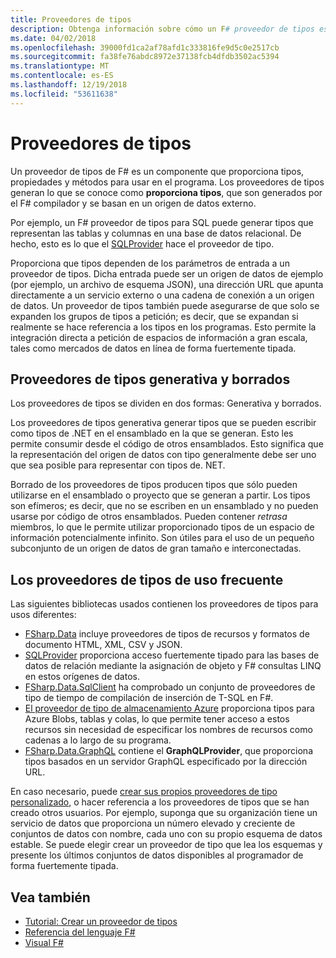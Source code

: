```yaml
---
title: Proveedores de tipos
description: Obtenga información sobre cómo un F# proveedor de tipos es un componente que proporciona tipos, propiedades y métodos para su uso en los programas.
ms.date: 04/02/2018
ms.openlocfilehash: 39000fd1ca2af78afd1c333816fe9d5c0e2517cb
ms.sourcegitcommit: fa38fe76abdc8972e37138fcb4dfdb3502ac5394
ms.translationtype: MT
ms.contentlocale: es-ES
ms.lasthandoff: 12/19/2018
ms.locfileid: "53611638"
---
```

# <a name="type-providers"></a>Proveedores de tipos

Un proveedor de tipos de F# es un componente que proporciona tipos, propiedades y métodos para usar en el programa. Los proveedores de tipos generan lo que se conoce como **proporciona tipos**, que son generados por el F# compilador y se basan en un origen de datos externo.

Por ejemplo, un F# proveedor de tipos para SQL puede generar tipos que representan las tablas y columnas en una base de datos relacional. De hecho, esto es lo que el [SQLProvider](https://fsprojects.github.io/SQLProvider/) hace el proveedor de tipo.

Proporciona que tipos dependen de los parámetros de entrada a un proveedor de tipos. Dicha entrada puede ser un origen de datos de ejemplo (por ejemplo, un archivo de esquema JSON), una dirección URL que apunta directamente a un servicio externo o una cadena de conexión a un origen de datos. Un proveedor de tipos también puede asegurarse de que solo se expanden los grupos de tipos a petición; es decir, que se expandan si realmente se hace referencia a los tipos en los programas. Esto permite la integración directa a petición de espacios de información a gran escala, tales como mercados de datos en línea de forma fuertemente tipada.

## <a name="generative-and-erased-type-providers"></a>Proveedores de tipos generativa y borrados

Los proveedores de tipos se dividen en dos formas: Generativa y borrados.

Los proveedores de tipos generativa generar tipos que se pueden escribir como tipos de .NET en el ensamblado en la que se generan. Esto les permite consumir desde el código de otros ensamblados. Esto significa que la representación del origen de datos con tipo generalmente debe ser uno que sea posible para representar con tipos de. NET.

Borrado de los proveedores de tipos producen tipos que sólo pueden utilizarse en el ensamblado o proyecto que se generan a partir. Los tipos son efímeros; es decir, que no se escriben en un ensamblado y no pueden usarse por código de otros ensamblados. Pueden contener *retrasa* miembros, lo que le permite utilizar proporcionado tipos de un espacio de información potencialmente infinito. Son útiles para el uso de un pequeño subconjunto de un origen de datos de gran tamaño e interconectadas.

## <a name="commonly-used-type-providers"></a>Los proveedores de tipos de uso frecuente

Las siguientes bibliotecas usados contienen los proveedores de tipos para usos diferentes:

- [FSharp.Data](https://fsharp.github.io/FSharp.Data/) incluye proveedores de tipos de recursos y formatos de documento HTML, XML, CSV y JSON.
- [SQLProvider](https://fsprojects.github.io/SQLProvider/) proporciona acceso fuertemente tipado para las bases de datos de relación mediante la asignación de objeto y F# consultas LINQ en estos orígenes de datos.
- [FSharp.Data.SqlClient](https://fsprojects.github.io/FSharp.Data.SqlClient/) ha comprobado un conjunto de proveedores de tipo de tiempo de compilación de inserción de T-SQL en F#.
- [El proveedor de tipo de almacenamiento Azure](https://fsprojects.github.io/AzureStorageTypeProvider/) proporciona tipos para Azure Blobs, tablas y colas, lo que permite tener acceso a estos recursos sin necesidad de especificar los nombres de recursos como cadenas a lo largo de su programa.
- [FSharp.Data.GraphQL](https://fsprojects.github.io/FSharp.Data.GraphQL/index.html) contiene el **GraphQLProvider**, que proporciona tipos basados en un servidor GraphQL especificado por la dirección URL.

En caso necesario, puede [crear sus propios proveedores de tipo personalizado](creating-a-type-provider.md), o hacer referencia a los proveedores de tipos que se han creado otros usuarios. Por ejemplo, suponga que su organización tiene un servicio de datos que proporciona un número elevado y creciente de conjuntos de datos con nombre, cada uno con su propio esquema de datos estable. Se puede elegir crear un proveedor de tipo que lea los esquemas y presente los últimos conjuntos de datos disponibles al programador de forma fuertemente tipada.

## <a name="see-also"></a>Vea también

- [Tutorial: Crear un proveedor de tipos](creating-a-type-provider.md)
- [Referencia del lenguaje F#](../../language-reference/index.md)
- [Visual F#](../../index.md)